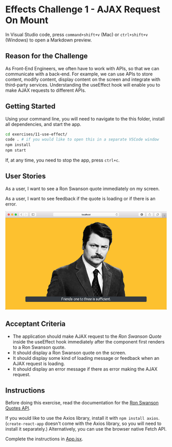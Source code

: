 # Effects Challenge 1 - AJAX Request On Mount

In Visual Studio code, press `command+shift+v` (Mac) or `ctrl+shift+v` (Windows) to open a Markdown preview.

## Reason for the Challenge

As Front-End Engineers, we often have to work with APIs, so that we can communicate with a back-end. For example, we can use APIs to store content, modify content, display content on the screen and integrate with third-party services. Understanding the useEffect hook will enable you to make AJAX requests to different APIs.

## Getting Started

Using your command line, you will need to navigate to the this folder, install all dependencies, and start the app.

```bash
cd exercises/11-use-effect/
code . # if you would like to open this in a separate VSCode window
npm install
npm start
```

If, at any time, you need to stop the app, press `ctrl+c`.

## User Stories

As a user, I want to see a Ron Swanson quote immediately on my screen.

As a user, I want to see feedback if the quote is loading or if there is an error.

![Ron Swanson quote displaying on the screen](ron-swanson.jpg)

## Acceptant Criteria

- The application should make AJAX request to the _Ron Swanson Quote_ inside the useEffect hook immediately after the component first renders to a Ron Swanson quote.
- It should display a Ron Swanson quote on the screen.
- It should display some kind of loading message or feedback when an AJAX request is loading.
- It should display an error message if there as error making the AJAX request.

## Instructions

Before doing this exercise, read the documentation for the [Ron Swanson Quotes API](https://github.com/jamesseanwright/ron-swanson-quotes).

If you would like to use the Axios library, install it with `npm install axios`. (`create-react-app` doesn't come with the Axios library, so you will need to install it separately.) Alternatively, you can use the browser native Fetch API.

Complete the instructions in [App.jsx](src/App.jsx).
